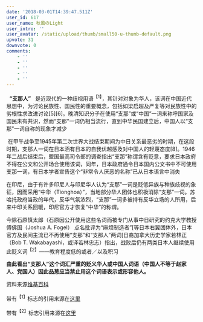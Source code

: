 ```yaml
---
date: '2018-03-01T14:39:47.511Z'
user_id: 617
user_name: 秋風のLight
user_intro: ''
user_avatar: /static/upload/thumb/small50-u-thumb-default.png
upvote: 31
downvote: 0
comments:
    - ''
    - ''
    - ''
    - ''
    - ''
---
```


  **“支那人”**   是近现代的一种歧视用语<sup>【1】</sup>，其针对对象为华人，该词在中国近代思想中，为讨论民族性、国民性的重要概念，包括如梁启超及严复等对民族性中的劣根性求改进讨论\[5\]\[6\]。晚清知识分子在使用“支那”或“中国”一词来称呼国家及国民未有共识，然而“支那”一词仍相当流行，直到中华民国建立后，中国人以“支那”一词自称的现象才减少

 在甲午战争至1945年第二次世界大战结束期间为中日关系最恶劣的时期，在这段时期，支那人一词在日本涵有日本的自我优越感及对中国人的轻蔑态度\[8\]。1946年二战后结束后，盟国最高司令部的调查指出“支那”称谓含有贬意，要求日本政府不得在公文和公开场合使用该词，同年，日本政府通令日本国内公文书中不可使用支那一词，有日本学者宣告这个“非常令人厌恶的名称”已从日本语言中消失

在印尼，由于有许多印尼人与印尼华人认为“支那”一词是贬低异族与种族歧视的象征，因而采用“中华（Tionghoa）”，当地部分华人团体也积极消除“支那”一词。苏哈托政府当政的年代，反华气氛浓烈，“支那”一词多被持有反华立场的人所用，后来中印关系回暖，印尼官方才恢复“中华”的称谓。

今除石原慎太郎（石原因公开使用这些名词而被专门从事中日研究的约克大学教授傅佛国（Joshua A. Fogel） 点名批评为“麻烦制造者”\[等日本右翼团体外，日本官方及民间主流已不再使用“支那”和“支那人”两词\[日裔加拿大历史学家若林正（Bob T. Wakabayashi，或译若林忠志）指出，战败后仍有两类日本人继续使用此贬义词<sup>【2】</sup>——教育程度低的或者／以及积习

**由此看出“支那人”这个词汇严重的贬义华人或中国人词语（中国人不等于赵家人、党国人）因此品葱应当禁止用这个词语表示或形容他人。**

资料来源[维基百科](https://web.archive.org:443/web/20180529145155/https://zh.wikipedia.org/wiki/%E6%94%AF%E9%82%A3%E4%BA%BA)

带有<sup>【1】</sup>标志的引用来源在[这里](https://web.archive.org:443/web/20180529145155/https://zh.wikipedia.org/wiki/%E6%AD%A7%E8%A7%86%E8%AF%AD)

带有<sup>【2】</sup>标志引用来源在[这里](https://web.archive.org:443/web/20180529145155/https://zh.wikipedia.org/wiki/%E8%B2%B6%E7%BE%A9)
